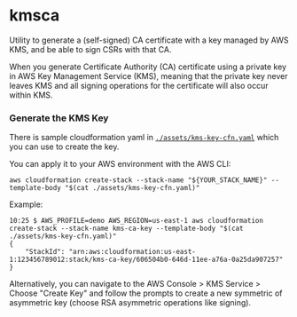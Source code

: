 # kmsca

Utility to generate a (self-signed) CA certificate with a key managed by AWS KMS, and be able to sign CSRs with that CA.

When you generate Certificate Authority (CA) certificate using a private key in AWS Key Management Service (KMS), meaning that the private key never leaves KMS and all signing operations for the certificate will also occur within KMS.

### Generate the KMS Key

There is sample cloudformation yaml in [`./assets/kms-key-cfn.yaml`](./assets/kms-key-cfn.yaml) which you can use to create the key.

You can apply it to your AWS environment with the AWS CLI:

```
aws cloudformation create-stack --stack-name "${YOUR_STACK_NAME}" --template-body "$(cat ./assets/kms-key-cfn.yaml)"
```

Example:

```
10:25 $ AWS_PROFILE=demo AWS_REGION=us-east-1 aws cloudformation create-stack --stack-name kms-ca-key --template-body "$(cat ./assets/kms-key-cfn.yaml)"
{
    "StackId": "arn:aws:cloudformation:us-east-1:123456789012:stack/kms-ca-key/606504b0-646d-11ee-a76a-0a25da907257"
}
```

Alternatively, you can navigate to the AWS Console > KMS Service > Choose "Create Key" and follow the prompts to create a new symmetric of asymmetric key (choose RSA asymmetric operations like signing).